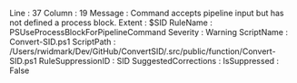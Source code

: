 ﻿
Line                 : 37
Column               : 19
Message              : Command accepts pipeline input but has not defined a process block.
Extent               : $SID
RuleName             : PSUseProcessBlockForPipelineCommand
Severity             : Warning
ScriptName           : Convert-SID.ps1
ScriptPath           : /Users/rwidmark/Dev/GitHub/ConvertSID/.src/public/function/Convert-SID.ps1
RuleSuppressionID    : SID
SuggestedCorrections : 
IsSuppressed         : False


